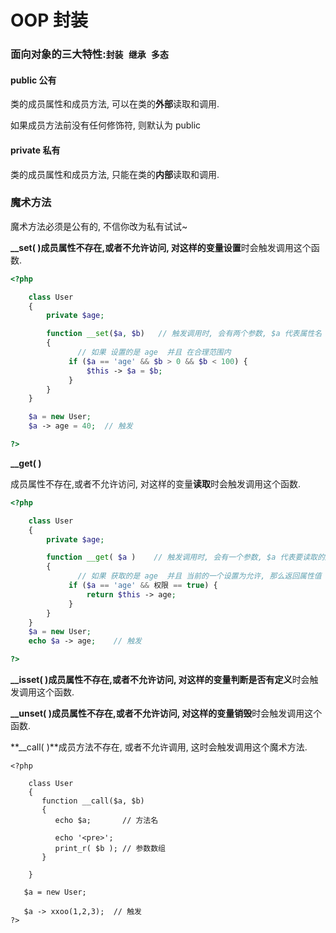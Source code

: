 # OOP 封装

### 面向对象的三大特性:`封装 继承 多态`

#### public 公有

类的成员属性和成员方法, 可以在类的**外部**读取和调用.

如果成员方法前没有任何修饰符, 则默认为 public

#### private 私有

类的成员属性和成员方法, 只能在类的**内部**读取和调用.

### 魔术方法

魔术方法必须是公有的, 不信你改为私有试试~

**\_\_set\( \)**成员属性不存在,或者不允许访问, 对这样的变量**设置**时会触发调用这个函数.

```php
<?php

    class User
    {
        private $age;

        function __set($a, $b)   // 触发调用时, 会有两个参数, $a 代表属性名   $b 代表属性值
        {
               // 如果 设置的是 age  并且 在合理范围内
             if ($a == 'age' && $b > 0 && $b < 100) {
                 $this -> $a = $b;
             } 
        }
    }

    $a = new User;
    $a -> age = 40;  // 触发

?>
```

**\_\_get\( \)**

成员属性不存在,或者不允许访问, 对这样的变量**读取**时会触发调用这个函数.

```php
<?php

    class User
    {
        private $age;

        function __get( $a )    // 触发调用时, 会有一个参数, $a 代表要读取的属性名
        {
               // 如果 获取的是 age  并且 当前的一个设置为允许, 那么返回属性值
             if ($a == 'age' && 权限 == true) {
                 return $this -> age;
             } 
        }
    }
    $a = new User;
    echo $a -> age;    // 触发

?>
```

**\_\_isset\( \)**成员属性不存在,或者不允许访问, 对这样的变量**判断是否有定义**时会触发调用这个函数.

**\_\_unset\( \)**成员属性不存在,或者不允许访问, 对这样的变量**销毁**时会触发调用这个函数.



**\_\_call\( \)**成员方法不存在, 或者不允许调用, 这时会触发调用这个魔术方法.

```
<?php

	class User
	{
       function __call($a, $b)
       {
          echo $a;       // 方法名
          
          echo '<pre>';  
          print_r( $b ); // 参数数组   
       }
      
	}

   $a = new User;

   $a -> xxoo(1,2,3);  // 触发  
?>
```



